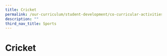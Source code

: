 ```yaml
---
title: Cricket
permalink: /our-curriculum/student-development/co-curricular-activities/sports-games/cricket/
description: ""
third_nav_title: Sports
---
```

# **Cricket**
